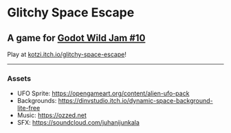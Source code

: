 # Glitchy Space Escape

## A game for [Godot Wild Jam #10](https://itch.io/jam/godot-wild-jam-10)

Play at [kotzi.itch.io/glitchy-space-escape](https://kotzi.itch.io/glitchy-space-escape)!

---

### Assets

- UFO Sprite: https://opengameart.org/content/alien-ufo-pack
- Backgrounds: https://dinvstudio.itch.io/dynamic-space-background-lite-free
- Music: https://ozzed.net
- SFX: https://soundcloud.com/juhanijunkala
